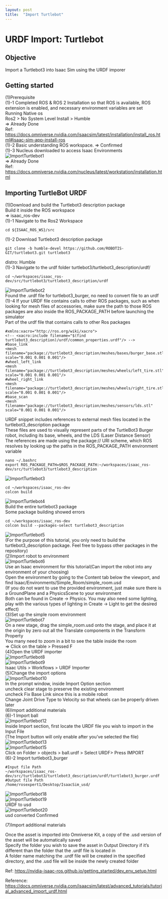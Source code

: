 ```yaml
---
layout: post
title:  "Import Turtlebot"
---
```


# URDF Import: Turtlebot
## Objective
Import a Turtlebot3 into Isaac Sim using the URDF imporer <br/>
## Getting started
(1)Prerequisite <br/>
(1)-1 Completed ROS & ROS 2 Installation so that ROS is available, ROS extension is enabled, and necessary environment variables are set <br/>
Running Native os <br/>
Ros2 > No System Level Install > Humble <br/>
=> Already Done <br/>
Ref: https://docs.omniverse.nvidia.com/isaacsim/latest/installation/install_ros.html#isaac-sim-app-install-ros <br/>
(1)-2 Basic understanding ROS workspace.
=> Confirmed <br/>
(1)-3 Nucleus downloaded to access Isaac Environments <br/>
![ImportTurtlebot1](https://github.com/growingpenguin/growingpenguin.github.io/assets/110277903/0584e24f-7f62-498c-9a20-0059e77fa6bb) <br/>
=> Already Done <br/>
Ref: https://docs.omniverse.nvidia.com/nucleus/latest/workstation/installation.html <br/>
## Importing TurtleBot URDF
(1)Download and build the Turtlebot3 description package <br/>
Build it inside the ROS workspace <br/>
=> isaac_ros-dev <br/>
(1)-1 Navigate to the Ros2 Workspace <br/>
```
cd ${ISAAC_ROS_WS}/src
```
(1)-2 Download Turtlebot3 description package <br/>
```
git clone -b humble-devel https://github.com/ROBOTIS-GIT/turtlebot3.git turtlebot3
```
distro: Humble <br/>
(1)-3 Navigate to the urdf folder turtlebot3/turtlebot3_description/urdf/ <br/> 
```
cd ~/workspaces/isaac_ros-dev/src/turtlebot3/turtlebot3_description/urdf
```
![ImportTurtlebot2](https://github.com/growingpenguin/growingpenguin.github.io/assets/110277903/56facf2c-a3ed-41e0-9185-2cb26af1702c) <br/> 
Found the .urdf file for turtlebot3_burger, no need to convert file to an urdf <br/>
(1)-4 If your URDF file contains calls to other ROS packages, such as when looking for mesh files of accessories, make sure the path to those ROS packages are also inside the ROS_PACKAGE_PATH before launching the simulator <br/>
Part of the urdf file that contains calls to other Ros packages <br/>
```
#xmlns:xacro="http://ros.org/wiki/xacro">
<!-- <xacro:include filename="$(find turtlebot3_description)/urdf/common_properties.urdf"/> -->
#base_link
<mesh filename="package://turtlebot3_description/meshes/bases/burger_base.stl" scale="0.001 0.001 0.001"/>
#wheel_left_link
<mesh filename="package://turtlebot3_description/meshes/wheels/left_tire.stl" scale="0.001 0.001 0.001"/>
#wheel_right_link
<mesh filename="package://turtlebot3_description/meshes/wheels/right_tire.stl" scale="0.001 0.001 0.001"/>
#base_scan
<mesh filename="package://turtlebot3_description/meshes/sensors/lds.stl" scale="0.001 0.001 0.001"/>
```
URDF snippet includes references to external mesh files located in the turtlebot3_description package <br/>
These files are used to visually represent parts of the TurtleBot3 Burger robot, including its base, wheels, and the LDS (Laser Distance Sensor) <br/>
The references are made using the package:// URI scheme, which ROS resolves by looking up the paths in the ROS_PACKAGE_PATH environment variable <br/>
```
nano ~/.bashrc
export ROS_PACKAGE_PATH=$ROS_PACKAGE_PATH:~/workspaces/isaac_ros-dev/src/turtlebot3/turtlebot3_description
```
![ImportTurtlebot3](https://github.com/growingpenguin/growingpenguin.github.io/assets/110277903/c3458fbe-ca9b-4f17-bb67-478a72f4bc1a) <br/>
```
cd ~/workspaces/isaac_ros-dev
colcon build
```
![ImportTurtlebot4](https://github.com/growingpenguin/growingpenguin.github.io/assets/110277903/7e0d10a9-4f5f-4bfd-a85d-f203bf5567e2) <br/>
Build the entire turtlebot3 package <br/>
Some package building showed errors <br/>
```
cd ~/workspaces/isaac_ros-dev
colcon build --packages-select turtlebot3_description
```
![ImportTurtlebot5](https://github.com/growingpenguin/growingpenguin.github.io/assets/110277903/f0677586-9a19-42c9-9068-aaa0807b476e) <br/>
(For the purpose of this tutorial, you only need to build the turtlebot3_description package. Feel free to bypass other packages in the repository) <br/>
(2)Import robot to environment <br/>
![ImportTurtlebot6](https://github.com/growingpenguin/growingpenguin.github.io/assets/110277903/6ba537d2-3f1e-4909-b38f-2cefc69b7ea4) <br/>
Use an Isaac environment for this tutorial(Can import the robot into any environment of your choosing) <br/>
Open the environment by going to the Content tab below the viewport, and find Isaac/Environments/Simple_Room/simple_room.usd <br/>
(If you do not want to use the provided environment, just make sure there is a GroundPlane and a PhysicsScene to your environment <br/>
Both can be found in Create -> Physics. You may also need some lighting, play with the various types of lighting in Create -> Light to get the desired effect) <br/>
(3)Set up the simple room environment <br/>
![ImportTurtlebot7](https://github.com/growingpenguin/growingpenguin.github.io/assets/110277903/8744d980-1f79-4ccf-8c77-35a03ff35278) <br/>
On a new stage, drag the simple_room.usd onto the stage, and place it at the origin by zero out all the Translate components in the Transform Property <br/>
You many need to zoom in a bit to see the table inside the room <br/>
=> Click on the table > Pressed F <br/>
(4)Open the URDF importer <br/>
![ImportTurtlebot8](https://github.com/growingpenguin/growingpenguin.github.io/assets/110277903/a62736ce-1652-4956-8697-bc2feacb4adf) <br/>
![ImportTurtlebot9](https://github.com/growingpenguin/growingpenguin.github.io/assets/110277903/0bf143fc-5f26-41b6-bd0a-4b70cdc9f70f) <br/>
Isaac Utils > Workflows > URDF Importer <br/>
(5)Change the import options <br/>
![ImportTurtlebot10](https://github.com/growingpenguin/growingpenguin.github.io/assets/110277903/280b5df3-55da-492a-9445-ec490b2946a3) <br/>
In the prompt window, inside Import Option section <br/>
uncheck clear stage to preserve the existing environment<br/>
uncheck Fix Base Link since this is a mobile robot <br/>
Change Joint Drive Type to Velocity so that wheels can be properly driven later <br/>
(6)Import additional materials <br/>
(6)-1 Import ball <br/>
![ImportTurtlebot12](https://github.com/growingpenguin/growingpenguin.github.io/assets/110277903/48e63f2d-0e6a-4292-8cad-0d39c99e2386) <br/>
Inside Import section, first locate the URDF file you wish to import in the Input File <br/>
(The Import button will only enable after you’ve selected the file) <br/>
![ImportTurtlebot13](https://github.com/growingpenguin/growingpenguin.github.io/assets/110277903/09e5d942-7fac-4135-8095-577bd5fdaa2b) <br/>
![ImportTurtlebot15](https://github.com/growingpenguin/growingpenguin.github.io/assets/110277903/71fdcdc1-68b6-4e45-a9fa-9fe157b434af) <br/>
Click on Folder > objects > ball.urdf > Select URDF> Press IMPORT <br/>
(6)-2 Import turtlebot3_burger <br/>
```
#Input file Path
~/workspaces/isaac_ros-dev/src/turtlebot3/turtlebot3_description/urdf/turtlebot3_burger.urdf
#Output file Path
/home/rosexpert1/Desktop/IsaacSim_usd/
```
![ImportTurtlebot18](https://github.com/growingpenguin/growingpenguin.github.io/assets/110277903/e3ba194a-776d-461d-9267-4240bfcdfc18) <br/>
![ImportTurtlebot19](https://github.com/growingpenguin/growingpenguin.github.io/assets/110277903/607672cd-db32-44e2-b7d6-e51c19576f33) <br/>
URDF to usd <br/>
![ImportTurtlebot20](https://github.com/growingpenguin/growingpenguin.github.io/assets/110277903/be9110f6-5466-4021-81cb-b468ffcc16f8) <br/>
usd converted Confirmed <br/>


(7)Import additional materials <br/>





Once the asset is imported into Omniverse Kit, a copy of the .usd version of the asset will be automatically saved <br/>
Specify the folder you wish to save the asset in Output Directory if it’s different than the folder that the .urdf file is located in <br/>
A folder name matching the .urdf file will be created in the specified directory, and the .usd file will be inside the newly created folder <br/>





Ref: https://nvidia-isaac-ros.github.io/getting_started/dev_env_setup.html <br/>


Reference: https://docs.omniverse.nvidia.com/isaacsim/latest/advanced_tutorials/tutorial_advanced_import_urdf.html <br/>

